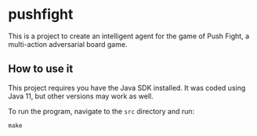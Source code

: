 # pushfight

This is a project to create an intelligent agent for the game of Push Fight,
a multi-action adversarial board game.

## How to use it

This project requires you have the Java SDK installed. It was coded using Java 11, but other versions may work as well.

To run the program, navigate to the `src` directory and run:

`make`
